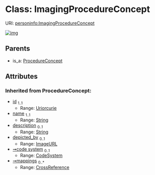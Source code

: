
# Class: ImagingProcedureConcept



URI: [personinfo:ImagingProcedureConcept](https://w3id.org/linkml/examples/personinfo/ImagingProcedureConcept)


[![img](https://yuml.me/diagram/nofunky;dir:TB/class/[CodeSystem],[ProcedureConcept],[ProcedureConcept]^-[ImagingProcedureConcept&#124;mappings(i):CrossReference%20*;id(i):uriorcurie;name(i):string;description(i):string%20%3F;depicted_by(i):ImageURL%20%3F])](https://yuml.me/diagram/nofunky;dir:TB/class/[CodeSystem],[ProcedureConcept],[ProcedureConcept]^-[ImagingProcedureConcept&#124;mappings(i):CrossReference%20*;id(i):uriorcurie;name(i):string;description(i):string%20%3F;depicted_by(i):ImageURL%20%3F])

## Parents

 *  is_a: [ProcedureConcept](ProcedureConcept.md)

## Attributes


### Inherited from ProcedureConcept:

 * [id](id.md)  <sub>1..1</sub>
     * Range: [Uriorcurie](types/Uriorcurie.md)
 * [name](name.md)  <sub>1..1</sub>
     * Range: [String](types/String.md)
 * [description](description.md)  <sub>0..1</sub>
     * Range: [String](types/String.md)
 * [depicted_by](depicted_by.md)  <sub>0..1</sub>
     * Range: [ImageURL](types/ImageURL.md)
 * [➞code system](concept__code_system.md)  <sub>0..1</sub>
     * Range: [CodeSystem](CodeSystem.md)
 * [➞mappings](concept__mappings.md)  <sub>0..\*</sub>
     * Range: [CrossReference](types/CrossReference.md)
